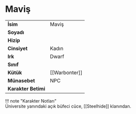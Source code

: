 # Maviş   
  
<div class="grid" markdown>  
  
|  |  |  
|---|---|  
| **İsim** | Maviş |  
| **Soyadı** |  |  
| **Hizip** |  |  
| **Cinsiyet** | Kadın |  
| **Irk** | Dwarf |  
| **Sınıf** |  |  
| **Kütük** | [[Warbonter]] |  
| **Münasebet** | NPC |  
| **Karakter Betimi** |  |  
  
  
!!! note "Karakter Notları"  
	Üniversite yanındaki açık büfeci cüce, [[Steelhide]] klanından.  
  
  
</div>